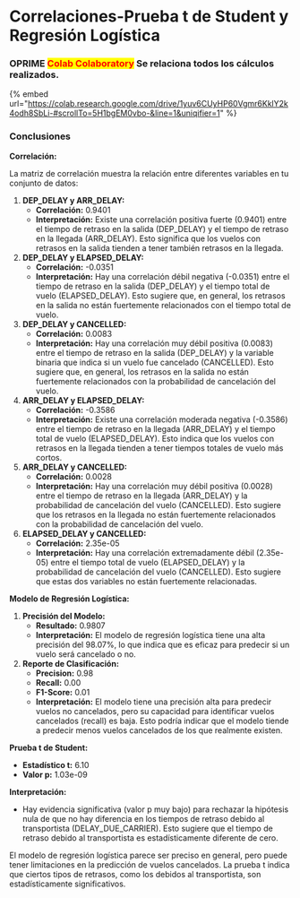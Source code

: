 # Correlaciones-Prueba t de Student y Regresión Logística

### OPRIME <mark style="color:red;">**Colab Colaboratory**</mark> Se relaciona todos los cálculos realizados.

{% embed url="https://colab.research.google.com/drive/1yuv6CUyHP60Vgmr6KklY2k4odh8SbLi-#scrollTo=5H1bgEM0vbo-&line=1&uniqifier=1" %}

### Conclusiones&#x20;

**Correlación:**

La matriz de correlación muestra la relación entre diferentes variables en tu conjunto de datos:

1. **DEP\_DELAY y ARR\_DELAY:**
   * **Correlación:** 0.9401
   * **Interpretación:** Existe una correlación positiva fuerte (0.9401) entre el tiempo de retraso en la salida (DEP\_DELAY) y el tiempo de retraso en la llegada (ARR\_DELAY). Esto significa que los vuelos con retrasos en la salida tienden a tener también retrasos en la llegada.
2. **DEP\_DELAY y ELAPSED\_DELAY:**
   * **Correlación:** -0.0351
   * **Interpretación:** Hay una correlación débil negativa (-0.0351) entre el tiempo de retraso en la salida (DEP\_DELAY) y el tiempo total de vuelo (ELAPSED\_DELAY). Esto sugiere que, en general, los retrasos en la salida no están fuertemente relacionados con el tiempo total de vuelo.
3. **DEP\_DELAY y CANCELLED:**
   * **Correlación:** 0.0083
   * **Interpretación:** Hay una correlación muy débil positiva (0.0083) entre el tiempo de retraso en la salida (DEP\_DELAY) y la variable binaria que indica si un vuelo fue cancelado (CANCELLED). Esto sugiere que, en general, los retrasos en la salida no están fuertemente relacionados con la probabilidad de cancelación del vuelo.
4. **ARR\_DELAY y ELAPSED\_DELAY:**
   * **Correlación:** -0.3586
   * **Interpretación:** Existe una correlación moderada negativa (-0.3586) entre el tiempo de retraso en la llegada (ARR\_DELAY) y el tiempo total de vuelo (ELAPSED\_DELAY). Esto indica que los vuelos con retrasos en la llegada tienden a tener tiempos totales de vuelo más cortos.
5. **ARR\_DELAY y CANCELLED:**
   * **Correlación:** 0.0028
   * **Interpretación:** Hay una correlación muy débil positiva (0.0028) entre el tiempo de retraso en la llegada (ARR\_DELAY) y la probabilidad de cancelación del vuelo (CANCELLED). Esto sugiere que los retrasos en la llegada no están fuertemente relacionados con la probabilidad de cancelación del vuelo.
6. **ELAPSED\_DELAY y CANCELLED:**
   * **Correlación:** 2.35e-05
   * **Interpretación:** Hay una correlación extremadamente débil (2.35e-05) entre el tiempo total de vuelo (ELAPSED\_DELAY) y la probabilidad de cancelación del vuelo (CANCELLED). Esto sugiere que estas dos variables no están fuertemente relacionadas.

**Modelo de Regresión Logística:**

1. **Precisión del Modelo:**
   * **Resultado:** 0.9807
   * **Interpretación:** El modelo de regresión logística tiene una alta precisión del 98.07%, lo que indica que es eficaz para predecir si un vuelo será cancelado o no.
2. **Reporte de Clasificación:**
   * **Precision:** 0.98
   * **Recall:** 0.00
   * **F1-Score:** 0.01
   * **Interpretación:** El modelo tiene una precisión alta para predecir vuelos no cancelados, pero su capacidad para identificar vuelos cancelados (recall) es baja. Esto podría indicar que el modelo tiende a predecir menos vuelos cancelados de los que realmente existen.

**Prueba t de Student:**

* **Estadístico t:** 6.10
* **Valor p:** 1.03e-09

**Interpretación:**

* Hay evidencia significativa (valor p muy bajo) para rechazar la hipótesis nula de que no hay diferencia en los tiempos de retraso debido al transportista (DELAY\_DUE\_CARRIER). Esto sugiere que el tiempo de retraso debido al transportista es estadísticamente diferente de cero.

El modelo de regresión logística parece ser preciso en general, pero puede tener limitaciones en la predicción de vuelos cancelados. La prueba t indica que ciertos tipos de retrasos, como los debidos al transportista, son estadísticamente significativos.
